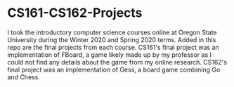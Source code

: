 # CS161-CS162-Projects

I took the introductory computer science courses online at Oregon State University during the Winter 2020 and Spring 2020 terms. 
Added in this repo are the final projects from each course. 
CS161's final project was an implementation of FBoard, a game likely made up by my professor as I could not find any details about the game from my online research.
CS162's final project was an implementation of Gess, a board game combining Go and Chess.
